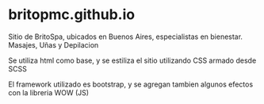 # britopmc.github.io

Sitio de BritoSpa, ubicados en Buenos Aires, especialistas en bienestar. Masajes, Uñas y Depilacion

Se utiliza html como base, y se estiliza el sitio utilizando CSS armado desde SCSS

El framework utilizado es bootstrap, y se agregan tambien algunos efectos con la libreria WOW (JS)
